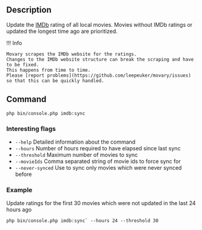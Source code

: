 ## Description

Update the [IMDb](https://www.imdb.com/) rating of all local movies. 
Movies without IMDb ratings or updated the longest time ago are prioritized.

!!! Info

    Movary scrapes the IMDb website for the ratings.
    Changes to the IMDb website structure can break the scraping and have to be fixed.
    This happens from time to time.
    Please [report problems](https://github.com/leepeuker/movary/issues) so that this can be quickly handled.

## Command
```shell
php bin/console.php imdb:sync
```

### Interesting flags

- `--help`
  Detailed information about the command
- `--hours`
  Number of hours required to have elapsed since last sync
- `--threshold`
  Maximum number of movies to sync
- `--movieIds`
  Comma separated string of movie ids to force sync for
- `--never-synced`
  Use to sync only movies which were never synced before

### Example

Update ratings for the first 30 movies which were not updated in the last 24 hours ago
```shell
php bin/console.php imdb:sync` --hours 24 --threshold 30
```
